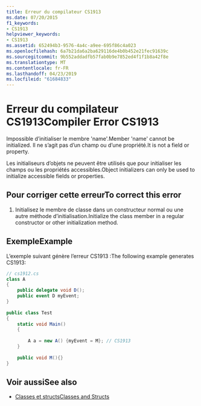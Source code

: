 ```yaml
---
title: Erreur du compilateur CS1913
ms.date: 07/20/2015
f1_keywords:
- CS1913
helpviewer_keywords:
- CS1913
ms.assetid: 652494b3-9576-4a4c-a9ee-695f86c4a023
ms.openlocfilehash: 6a7b21da6a2ba629116de4b0b452e21fec91639c
ms.sourcegitcommit: 9b552addadfb57fab0b9e7852ed4f1f1b8a42f8e
ms.translationtype: MT
ms.contentlocale: fr-FR
ms.lasthandoff: 04/23/2019
ms.locfileid: "61684833"
---
```

# <a name="compiler-error-cs1913"></a><span data-ttu-id="cb59f-102">Erreur du compilateur CS1913</span><span class="sxs-lookup"><span data-stu-id="cb59f-102">Compiler Error CS1913</span></span>
<span data-ttu-id="cb59f-103">Impossible d’initialiser le membre 'name'.</span><span class="sxs-lookup"><span data-stu-id="cb59f-103">Member 'name' cannot be initialized.</span></span> <span data-ttu-id="cb59f-104">Il ne s’agit pas d’un champ ou d’une propriété.</span><span class="sxs-lookup"><span data-stu-id="cb59f-104">It is not a field or property.</span></span>  
  
 <span data-ttu-id="cb59f-105">Les initialiseurs d’objets ne peuvent être utilisés que pour initialiser les champs ou les propriétés accessibles.</span><span class="sxs-lookup"><span data-stu-id="cb59f-105">Object initializers can only be used to initialize accessible fields or properties.</span></span>  
  
## <a name="to-correct-this-error"></a><span data-ttu-id="cb59f-106">Pour corriger cette erreur</span><span class="sxs-lookup"><span data-stu-id="cb59f-106">To correct this error</span></span>  
  
1. <span data-ttu-id="cb59f-107">Initialisez le membre de classe dans un constructeur normal ou une autre méthode d’initialisation.</span><span class="sxs-lookup"><span data-stu-id="cb59f-107">Initialize the class member in a regular constructor or other initialization method.</span></span>  
  
## <a name="example"></a><span data-ttu-id="cb59f-108">Exemple</span><span class="sxs-lookup"><span data-stu-id="cb59f-108">Example</span></span>  
 <span data-ttu-id="cb59f-109">L’exemple suivant génère l’erreur CS1913 :</span><span class="sxs-lookup"><span data-stu-id="cb59f-109">The following example generates CS1913:</span></span>  
  
```csharp  
// cs1912.cs  
class A  
{  
    public delegate void D();  
    public event D myEvent;  
}  
  
public class Test  
{  
    static void Main()  
    {  
  
        A a = new A() {myEvent = M}; // CS1913  
    }  
  
    public void M(){}  
}  
```  
  
## <a name="see-also"></a><span data-ttu-id="cb59f-110">Voir aussi</span><span class="sxs-lookup"><span data-stu-id="cb59f-110">See also</span></span>

- [<span data-ttu-id="cb59f-111">Classes et structs</span><span class="sxs-lookup"><span data-stu-id="cb59f-111">Classes and Structs</span></span>](../../csharp/programming-guide/classes-and-structs/index.md)
